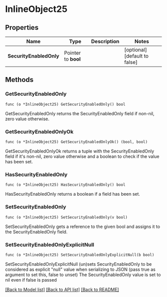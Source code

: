 # InlineObject25

## Properties

Name | Type | Description | Notes
------------ | ------------- | ------------- | -------------
**SecurityEnabledOnly** | Pointer to **bool** |  | [optional] [default to false]

## Methods

### GetSecurityEnabledOnly

`func (o *InlineObject25) GetSecurityEnabledOnly() bool`

GetSecurityEnabledOnly returns the SecurityEnabledOnly field if non-nil, zero value otherwise.

### GetSecurityEnabledOnlyOk

`func (o *InlineObject25) GetSecurityEnabledOnlyOk() (bool, bool)`

GetSecurityEnabledOnlyOk returns a tuple with the SecurityEnabledOnly field if it's non-nil, zero value otherwise
and a boolean to check if the value has been set.

### HasSecurityEnabledOnly

`func (o *InlineObject25) HasSecurityEnabledOnly() bool`

HasSecurityEnabledOnly returns a boolean if a field has been set.

### SetSecurityEnabledOnly

`func (o *InlineObject25) SetSecurityEnabledOnly(v bool)`

SetSecurityEnabledOnly gets a reference to the given bool and assigns it to the SecurityEnabledOnly field.

### SetSecurityEnabledOnlyExplicitNull

`func (o *InlineObject25) SetSecurityEnabledOnlyExplicitNull(b bool)`

SetSecurityEnabledOnlyExplicitNull (un)sets SecurityEnabledOnly to be considered as explicit "null" value
when serializing to JSON (pass true as argument to set this, false to unset)
The SecurityEnabledOnly value is set to nil even if false is passed

[[Back to Model list]](../README.md#documentation-for-models) [[Back to API list]](../README.md#documentation-for-api-endpoints) [[Back to README]](../README.md)


